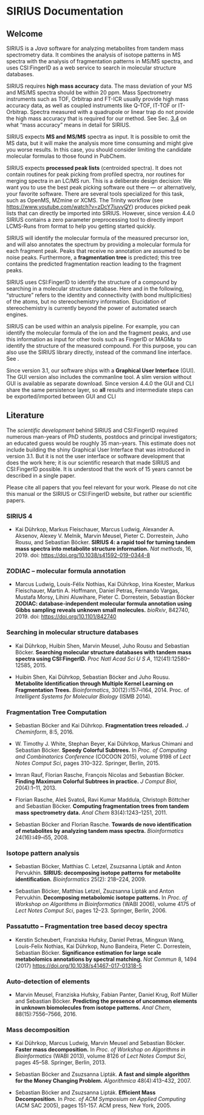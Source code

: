 # SIRIUS Documentation
## Welcome

SIRIUS is a *Java* software for analyzing metabolites from tandem mass
spectrometry data. It combines the analysis of isotope patterns in MS
spectra with the analysis of fragmentation patterns in MS/MS spectra,
and uses CSI:FingerID as a web service to search in molecular structure
databases.

SIRIUS requires **high mass accuracy** data. The mass deviation of your
MS and MS/MS spectra should be within 20 ppm. Mass Spectrometry
instruments such as TOF, Orbitrap and FT-ICR usually provide high mass
accuracy data, as well as coupled instruments like Q-TOF, IT-TOF or
IT-Orbitrap. Spectra measured with a quadrupole or linear trap do not
provide the high mass accuracy that is required for our method. See
Sec. [3.4](#sec:mass-deviations) on what “mass accuracy” means in
detail for SIRIUS.

SIRIUS expects **MS and MS/MS** spectra as input. It is possible to omit
the MS data, but it will make the analysis more time consuming and might
give you worse results. In this case, you should consider limiting the
candidate molecular formulas to those found in PubChem.

SIRIUS expects **processed peak lists** (centroided spectra). It does
not contain routines for peak picking from profiled spectra, nor
routines for merging spectra in an LC/MS run. This is a deliberate
design decision: We want you to use the best peak picking software out
there — or alternatively, your favorite software. There are several
tools specialized for this task, such as OpenMS, MZmine or XCMS. The
Trinity workflow (see <https://www.youtube.com/watch?v=zDcY7iuvyQY>)
produces picked peak lists that can directly be imported into SIRIUS.
However, since version 4.4.0 SIRIUS contains a zero parameter
preprocessing tool to directly import LCMS-Runs from format to help you
getting started quickly.

SIRIUS will identify the molecular formula of the measured precursor
ion, and will also annotates the spectrum by providing a molecular
formula for each fragment peak. Peaks that receive no annotation are
assumed to be noise peaks. Furthermore, a **fragmentation tree** is
predicted; this tree contains the predicted fragmentation reaction
leading to the fragment peaks.

SIRIUS uses CSI:FingerID to identify the structure of a compound by
searching in a molecular structure database. Here and in the following,
“structure” refers to the identity and connectivity (with bond
multiplicities) of the atoms, but no stereochemistry information.
Elucidation of stereochemistry is currently beyond the power of
automated search engines.

SIRIUS can be used within an analysis pipeline. For example, you can
identify the molecular formula of the ion and the fragment peaks, and
use this information as input for other tools such as FingerID or MAGMa
to identify the structure of the measured compound. For this purpose,
you can also use the SIRIUS library directly, instead of the command
line interface. See .

Since version 3.1, our software ships with a **Graphical User
Interface** (GUI). The GUI version also includes the commanline tool. A
slim version without GUI is available as separate download. Since
version 4.4.0 the GUI and CLI share the same persistence layer, so
**all** results and intermediate steps can be exported/imported between
GUI and CLI

## Literature

The *scientific development* behind SIRIUS and CSI:FingerID required
numerous man-years of PhD students, postdocs and principal
investigators; an educated guess would be roughly 35 man-years. This
estimate does not include building the shiny Graphical User Interface
that was introduced in version 3.1. But it is not the user interface or
software development that does the work here; it is our scientific
research that made SIRIUS and CSI:FingerID possible. It is understood
that the work of 15 years cannot be described in a single paper.

Please cite all papers that you feel relevant for your work. Please do
not cite this manual or the SIRIUS or CSI:FingerID website, but rather
our scientific papers.

### SIRIUS 4

  - Kai Dührkop, Markus Fleischauer, Marcus Ludwig, Alexander A.
    Aksenov, Alexey V. Melnik, Marvin Meusel, Pieter C. Dorrestein, Juho
    Rousu, and Sebastian Böcker. **SIRIUS 4: a rapid tool for turning
    tandem mass spectra into metabolite structure information.** *Nat
    methods*, 16, 2019. doi: <https://doi.org/10.1038/s41592-019-0344-8>

### ZODIAC – molecular formula annotation

  - Marcus Ludwig, Louis-Félix Nothias, Kai Dührkop, Irina Koester,
    Markus Fleischauer, Martin A. Hoffmann, Daniel Petras, Fernando
    Vargas, Mustafa Morsy, Lihini Aluwihare, Pieter C. Dorrestein,
    Sebastian Böcker **ZODIAC: database-independent molecular formula
    annotation using Gibbs sampling reveals unknown small molecules.**
    *bioRxiv*, 842740, 2019. doi: <https://doi.org/10.1101/842740>

### Searching in molecular structure databases

  - Kai Dührkop, Huibin Shen, Marvin Meusel, Juho Rousu and Sebastian
    Böcker. **Searching molecular structure databases with tandem mass
    spectra using CSI:FingerID.** *Proc Natl Acad Sci U S A*,
    112(41):12580–12585, 2015.

  - Huibin Shen, Kai Dührkop, Sebastian Böcker and Juho Rousu.
    **Metabolite Identification through Multiple Kernel Learning on
    Fragmentation Trees.** *Bioinformatics*, 30(12):i157–i164, 2014.
    Proc. of *Intelligent Systems for Molecular Biology* (ISMB 2014).

### Fragmentation Tree Computation

  - Sebastian Böcker and Kai Dührkop. **Fragmentation trees reloaded.**
    *J Cheminform*, 8:5, 2016.

  - W. Timothy J. White, Stephan Beyer, Kai Dührkop, Markus Chimani and
    Sebastian Böcker. **Speedy Colorful Subtrees.** In *Proc. of
    Computing and Combinatorics Conference* (COCOON 2015), volume 9198
    of *Lect Notes Comput Sci*, pages 310–322. Springer, Berlin, 2015.

  - Imran Rauf, Florian Rasche, François Nicolas and Sebastian Böcker.
    **Finding Maximum Colorful Subtrees in practice.** *J Comput Biol*,
    20(4):1–11, 2013.

  - Florian Rasche, Aleš Svatoš, Ravi Kumar Maddula, Christoph Böttcher
    and Sebastian Böcker. **Computing fragmentation trees from tandem
    mass spectrometry data.** *Anal Chem* 83(4):1243–1251, 2011.

  - Sebastian Böcker and Florian Rasche. **Towards de novo
    identification of metabolites by analyzing tandem mass spectra.**
    *Bioinformatics* 24(16):i49–i55, 2008.

### Isotope pattern analysis

  - Sebastian Böcker, Matthias C. Letzel, Zsuzsanna Lipták and Anton
    Pervukhin. **SIRIUS: decomposing isotope patterns for metabolite
    identification.** *Bioinformatics* 25(2): 218–224, 2009.

  - Sebastian Böcker, Matthias Letzel, Zsuzsanna Lipták and Anton
    Pervukhin. **Decomposing metabolomic isotope patterns.** In *Proc.
    of Workshop on Algorithms in Bioinformatics* (WABI 2006), volume
    4175 of *Lect Notes Comput Sci*, pages 12–23. Springer, Berlin,
    2006.

### Passatutto – Fragmentation tree based decoy spectra

  - Kerstin Scheubert, Franziska Hufsky, Daniel Petras, Mingxun Wang,
    Louis-Felix Nothias, Kai Dührkop, Nuno Bandeira, Pieter C.
    Dorrestein, Sebastian Böcker. **Significance estimation for large
    scale metabolomics annotations by spectral matching.** *Nat Commun*
    8, 1494 (2017) <https://doi.org/10.1038/s41467-017-01318-5>

### Auto-detection of elements

  - Marvin Meusel, Franziska Hufsky, Fabian Panter, Daniel Krug, Rolf
    Müller and Sebastian Böcker. **Predicting the presence of uncommon
    elements in unknown biomolecules from isotope patterns.** *Anal
    Chem*, 88(15):7556–7566, 2016.

### Mass decomposition

  - Kai Dührkop, Marcus Ludwig, Marvin Meusel and Sebastian Böcker.
    **Faster mass decomposition.** In *Proc. of Workshop on Algorithms
    in Bioinformatics* (WABI 2013), volume 8126 of *Lect Notes Comput
    Sci*, pages 45–58. Springer, Berlin, 2013.

  - Sebastian Böcker and Zsuzsanna Lipták. **A fast and simple algorithm
    for the Money Changing Problem.** *Algorithmica* 48(4):413–432,
    2007.

  - Sebastian Böcker and Zsuzsanna Lipták. **Efficient Mass
    Decomposition.** In *Proc. of ACM Symposium on Applied Computing*
    (ACM SAC 2005), pages 151-157. ACM press, New York, 2005.
